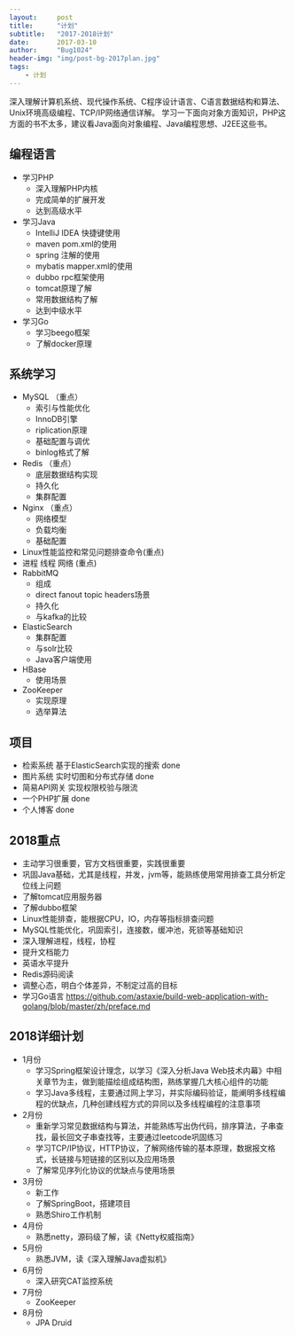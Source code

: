 ```yaml
---
layout:     post
title:      "计划"
subtitle:   "2017-2018计划"
date:       2017-03-10
author:     "Bug1024"
header-img: "img/post-bg-2017plan.jpg"
tags:
    - 计划
---
```


深入理解计算机系统、现代操作系统、C程序设计语言、C语言数据结构和算法、Unix环境高级编程、TCP/IP网络通信详解。
学习一下面向对象方面知识，PHP这方面的书不太多，建议看Java面向对象编程、Java编程思想、J2EE这些书。

## 编程语言
 - 学习PHP
    * 深入理解PHP内核
    * 完成简单的扩展开发
    * 达到高级水平
 - 学习Java
    * IntelliJ IDEA 快捷键使用
    * maven pom.xml的使用
    * spring 注解的使用
    * mybatis mapper.xml的使用
    * dubbo rpc框架使用
    * tomcat原理了解
    * 常用数据结构了解
    * 达到中级水平
 - 学习Go
    * 学习beego框架
    * 了解docker原理

## 系统学习
 - MySQL （重点）
    * 索引与性能优化
    * InnoDB引擎
    * riplication原理
    * 基础配置与调优
    * binlog格式了解
 - Redis （重点）
    * 底层数据结构实现
    * 持久化
    * 集群配置
 - Nginx （重点）
    * 网络模型
    * 负载均衡
    * 基础配置
 - Linux性能监控和常见问题排查命令(重点)
 - 进程 线程 网络 (重点)
 - RabbitMQ
    * 组成
    * direct fanout topic headers场景
    * 持久化
    * 与kafka的比较
 - ElasticSearch
    * 集群配置
    * 与solr比较
    * Java客户端使用
 - HBase
    * 使用场景
 - ZooKeeper
    * 实现原理
    * 选举算法

## 项目
 * 检索系统 基于ElasticSearch实现的搜索 done
 * 图片系统 实时切图和分布式存储 done
 * 简易API网关 实现权限校验与限流
 * 一个PHP扩展 done
 * 个人博客 done

## 2018重点
 * 主动学习很重要，官方文档很重要，实践很重要
 * 巩固Java基础，尤其是线程，并发，jvm等，能熟练使用常用排查工具分析定位线上问题
 * 了解tomcat应用服务器
 * 了解dubbo框架
 * Linux性能排查，能根据CPU，IO，内存等指标排查问题
 * MySQL性能优化，巩固索引，连接数，缓冲池，死锁等基础知识
 * 深入理解进程，线程，协程
 * 提升文档能力
 * 英语水平提升
 * Redis源码阅读
 * 调整心态，明白个体差异，不制定过高的目标
 * 学习Go语言 https://github.com/astaxie/build-web-application-with-golang/blob/master/zh/preface.md

## 2018详细计划
 * 1月份
    * 学习Spring框架设计理念，以学习《深入分析Java Web技术内幕》中相关章节为主，做到能描绘组成结构图，熟练掌握几大核心组件的功能
    * 学习Java多线程，主要通过网上学习，并实际编码验证，能阐明多线程编程的优缺点，几种创建线程方式的异同以及多线程编程的注意事项
 * 2月份
    * 重新学习常见数据结构与算法，并能熟练写出伪代码，排序算法，子串查找，最长回文子串查找等，主要通过leetcode巩固练习
    * 学习TCP/IP协议，HTTP协议，了解网络传输的基本原理，数据报文格式，长链接与短链接的区别以及应用场景
    * 了解常见序列化协议的优缺点与使用场景
 * 3月份
    * 新工作
    * 了解SpringBoot，搭建项目
    * 熟悉Shiro工作机制
 * 4月份
    * 熟悉netty，源码级了解，读《Netty权威指南》
 * 5月份
    * 熟悉JVM，读《深入理解Java虚拟机》
 * 6月份
    * 深入研究CAT监控系统
 * 7月份
    * ZooKeeper
 * 8月份
    * JPA Druid


